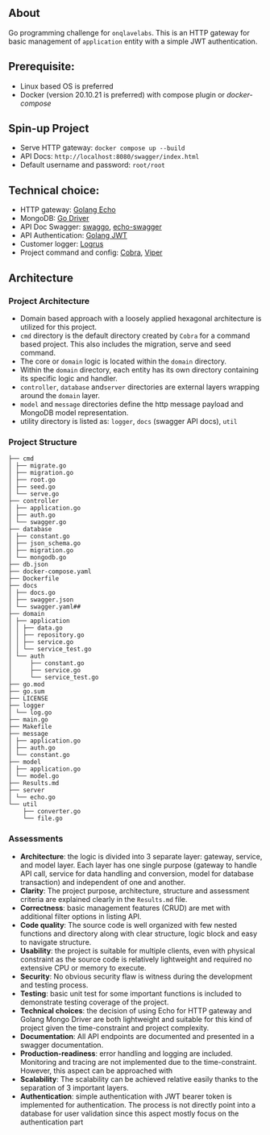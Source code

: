 ## About
Go programming challenge for `onqlavelabs`. 
This is an HTTP gateway for basic management of `application` entity with a simple JWT authentication. 


## Prerequisite:
- Linux based OS is preferred
- Docker (version 20.10.21 is preferred) with compose plugin or *docker-compose*


## Spin-up Project
- Serve HTTP gateway: `docker compose up --build`
- API Docs: `http://localhost:8080/swagger/index.html`
- Default username and password: `root/root`


## Technical choice:
- HTTP gateway: [Golang Echo](https://echo.labstack.com/)
- MongoDB: [Go Driver](https://www.mongodb.com/docs/drivers/go/current/#mongodb-go-driver)
- API Doc Swagger: [swaggo](https://github.com/swaggo/swag), [echo-swagger](https://github.com/swaggo/echo-swagger)
- API Authentication: [Golang JWT](https://github.com/golang-jwt/jwt)
- Customer logger: [Logrus](github.com/sirupsen/logrus)
- Project command and config: [Cobra](https://github.com/spf13/cobra), [Viper](https://github.com/spf13/viper)


## Architecture
### Project Architecture
- Domain based approach with a loosely applied hexagonal architecture is utilized for this project.
- `cmd` directory is the default directory created by `Cobra` for a command based project. This also includes the migration, serve and seed command.
- The core or `domain` logic is located within the `domain` directory.
- Within the `domain` directory, each entity has its own directory containing its specific logic and handler.
- `controller`, `database` and`server` directories are external layers wrapping around the `domain` layer.
- `model` and `message` directories define the http message payload and MongoDB model representation.
- utility directory is listed as: `logger`, `docs` (swagger API docs), `util`

### Project Structure
```
├── cmd
│ ├── migrate.go
│ ├── migration.go
│ ├── root.go
│ ├── seed.go
│ └── serve.go
├── controller
│ ├── application.go
│ ├── auth.go
│ └── swagger.go
├── database
│ ├── constant.go
│ ├── json_schema.go
│ ├── migration.go
│ └── mongodb.go
├── db.json
├── docker-compose.yaml
├── Dockerfile
├── docs
│ ├── docs.go
│ ├── swagger.json
│ └── swagger.yaml##
├── domain
│ ├── application
│ │ ├── data.go
│ │ ├── repository.go
│ │ ├── service.go
│ │ └── service_test.go
│ └── auth
│     ├── constant.go
│     ├── service.go
│     └── service_test.go
├── go.mod
├── go.sum
├── LICENSE
├── logger
│ └── log.go
├── main.go
├── Makefile
├── message
│ ├── application.go
│ ├── auth.go
│ └── constant.go
├── model
│ ├── application.go
│ └── model.go
├── Results.md
├── server
│ └── echo.go
└── util
    ├── converter.go
    └── file.go
```

### Assessments
* **Architecture**: the logic is divided into 3 separate layer: gateway, service, and model layer. Each layer has one single purpose (gateway to handle API call, service for data handling and conversion, model for database transaction) and independent of one and another.
* **Clarity**: The project purpose, architecture, structure and assessment criteria are explained clearly in the `Results.md` file.
* **Correctness**: basic management features (CRUD) are met with additional filter options in listing API.
* **Code quality**: The source code is well organized with few nested functions and directory along with clear structure, logic block and easy to navigate structure.
* **Usability**: the project is suitable for multiple clients, even with physical constraint as the source code is relatively lightweight and required no extensive CPU or memory to execute.
* **Security**: No obvious security flaw is witness during the development and testing process.
* **Testing**: basic unit test for some important functions is included to demonstrate testing coverage of the project.
* **Technical choices**: the decision of using Echo for HTTP gateway and Golang Mongo Driver are both lightweight and suitable for this kind of project given the time-constraint and project complexity.
* **Documentation**: All API endpoints are documented and presented in a swagger documentation.
* **Production-readiness**: error handling and logging are included. Monitoring and tracing are not implemented due to the time-constraint. However, this aspect can be approached with 
* **Scalability**: The scalability can be achieved relative easily thanks to the separation of 3 important layers.
* **Authentication**: simple authentication with JWT bearer token is implemented for authentication. The process is not directly point into a database for user validation since this aspect mostly focus on the authentication part
